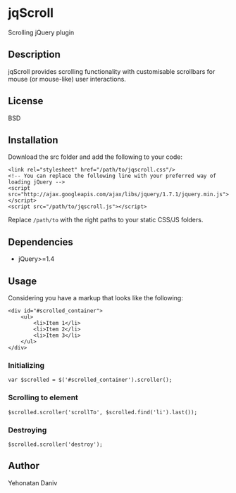# jqScroll

Scrolling jQuery plugin

## Description

jqScroll provides scrolling functionality with customisable scrollbars for mouse (or mouse-like) user interactions.

## License

BSD

## Installation

Download the src folder and add the following to your code:

    <link rel="stylesheet" href="/path/to/jqscroll.css"/>
    <!-- You can replace the following line with your preferred way of loading jQuery -->
    <script src="http://ajax.googleapis.com/ajax/libs/jquery/1.7.1/jquery.min.js"></script>
    <script src="/path/to/jqscroll.js"></script>

Replace `/path/to` with the right paths to your static CSS/JS folders.

## Dependencies

* jQuery>=1.4

## Usage

Considering you have a markup that looks like the following:

    <div id="#scrolled_container">
        <ul>
            <li>Item 1</li>
            <li>Item 2</li>
            <li>Item 3</li>
        </ul>
    </div>

### Initializing

    var $scrolled = $('#scrolled_container').scroller();

### Scrolling to element

    $scrolled.scroller('scrollTo', $scrolled.find('li').last());

### Destroying

    $scrolled.scroller('destroy');

## Author

Yehonatan Daniv
